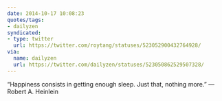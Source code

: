 ```yaml
---
date: 2014-10-17 10:08:23
quotes/tags:
- dailyzen
syndicated:
- type: twitter
  url: https://twitter.com/roytang/statuses/523052900432764928/
via:
  name: dailyzen
  url: https://twitter.com/dailyzen/statuses/523050862529507328/
---
```


“Happiness consists in getting enough sleep. Just that, nothing more.” ― Robert A. Heinlein